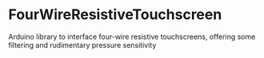 FourWireResistiveTouchscreen
============================

Arduino library to interface four-wire resistive touchscreens, offering some filtering and rudimentary pressure sensitivity 
